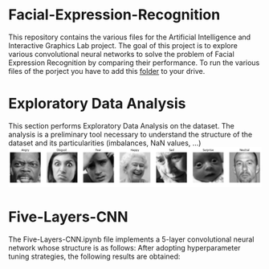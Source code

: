 # Facial-Expression-Recognition
This repository contains the various files for the Artificial Intelligence and Interactive Graphics Lab project.
The goal of this project is to explore various convolutional neural networks to solve the problem of Facial Expression Recognition by comparing their performance.
To run the various files of the porject you have to add this [folder](https://drive.google.com/drive/folders/1WnDjOJArsUH-G_ffOXXO7D7dZCs9lLyH?usp=sharing) to your drive.


# Exploratory Data Analysis
This section performs Exploratory Data Analysis on the dataset.
The analysis is a preliminary tool necessary to understand the structure of the dataset and its particularities (imbalances, NaN values, ...)
![Images_random_sample](https://github.com/matteo-bertini/Facial-Expression-Recognition/blob/main/data/Exploratory%20Data%20Analysis/eda1.png)

# Five-Layers-CNN
The Five-Layers-CNN.ipynb file implements a 5-layer convolutional neural network whose structure is as follows:
After adopting hyperparameter tuning strategies, the following results are obtained:
